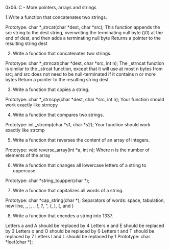 0x06. C - More pointers, arrays and strings

1.Write a function that concatenates two strings.

Prototype: char *_strcat(char *dest, char *src);
This function appends the src string to the dest string, overwriting the terminating null byte (\0) at the end of dest, and then adds a terminating null byte
Returns a pointer to the resulting string dest

2. Write a function that concatenates two strings.

Prototype: char *_strncat(char *dest, char *src, int n);
The _strncat function is similar to the _strcat function, except that
it will use at most n bytes from src; and
src does not need to be null-terminated if it contains n or more bytes
Return a pointer to the resulting string dest

3. Write a function that copies a string.

Prototype: char *_strncpy(char *dest, char *src, int n);
Your function should work exactly like strncpy

4. Write a function that compares two strings.

Prototype: int _strcmp(char *s1, char *s2);
Your function should work exactly like strcmp

5. Write a function that reverses the content of an array of integers.

Prototype: void reverse_array(int *a, int n);
Where n is the number of elements of the array

6. Write a function that changes all lowercase letters of a string to uppercase.

Prototype: char *string_toupper(char *);

7. Write a function that capitalizes all words of a string.

Prototype: char *cap_string(char *);
Separators of words: space, tabulation, new line, ,, ;, ., !, ?, ", (, ), {, and }

8. Write a function that encodes a string into 1337.

Letters a and A should be replaced by 4
Letters e and E should be replaced by 3
Letters o and O should be replaced by 0
Letters t and T should be replaced by 7
Letters l and L should be replaced by 1
Prototype: char *leet(char *);
